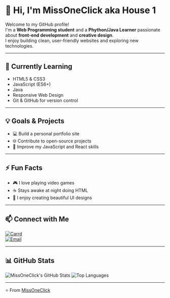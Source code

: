 # 👋 Hi, I'm MissOneClick aka House 1

Welcome to my GitHub profile!  
I'm a **Web Programming student** and a **Phython/Java Learner** passionate about **front-end development** and **creative design**.  
I enjoy building clean, user-friendly websites and exploring new technologies.

---

## 🌱 Currently Learning
- HTML5 & CSS3
- JavaScript (ES6+)
- Java
- Responsive Web Design
- Git & GitHub for version control

---

## 💡 Goals & Projects
- 💻 Build a personal portfolio site
- 🌐 Contribute to open-source projects
- 🎯 Improve my JavaScript and React skills

---

## ⚡ Fun Facts
- 🎮 I love playing video games
- ☕ Stays awake at night doing HTML
- 🎨 I enjoy creating beautiful UI designs

---

## 📫 Connect with Me
[![Carrd](https://img.shields.io/badge/Carrd-000?style=for-the-badge&logo=firefox&logoColor=white)](https://house1.carrd.co)  
[![Email](https://img.shields.io/badge/Email-D14836?style=for-the-badge&logo=gmail&logoColor=white)](mailto:missoneclick@gmail.com)

---

## 📊 GitHub Stats
![MissOneClick's GitHub Stats](https://github-readme-stats.vercel.app/api?username=missoneclick&show_icons=true&theme=radical)
![Top Languages](https://github-readme-stats.vercel.app/api/top-langs/?username=missoneclick&layout=compact&theme=radical)

---

⭐️ From [MissOneClick](https://github.com/missoneclick)
